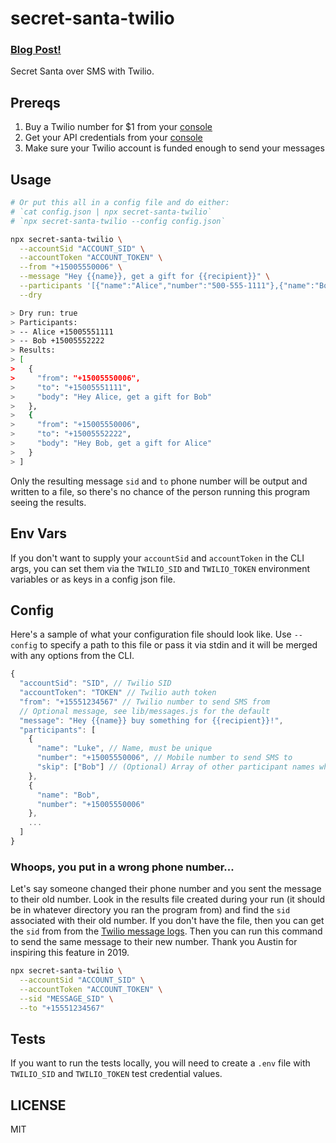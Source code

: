 # secret-santa-twilio

### [Blog Post!](http://lukecod.es/2015/12/02/secret-santa-sms-with-twilio/)

Secret Santa over SMS with Twilio.

## Prereqs

1. Buy a Twilio number for $1 from your [console](https://console.twilio.com/us1/develop/phone-numbers/manage/search?frameUrl=%2Fconsole%2Fphone-numbers%2Fsearch%3Fx-target-region%3Dus1&currentFrameUrl=%2Fconsole%2Fphone-numbers%2Fsearch%3FisoCountry%3DUS%26searchTerm%3D%26searchFilter%3Dleft%26searchType%3Dnumber%26x-target-region%3Dus1%26__override_layout__%3Dembed%26bifrost%3Dtrue)
2. Get your API credentials from your [console](https://console.twilio.com/us1/develop/sms/overview?frameUrl=%2Fconsole%2Fsms%2Fdashboard%3Fx-target-region%3Dus1)
3. Make sure your Twilio account is funded enough to send your messages

## Usage

```sh
# Or put this all in a config file and do either:
# `cat config.json | npx secret-santa-twilio`
# `npx secret-santa-twilio --config config.json`

npx secret-santa-twilio \
  --accountSid "ACCOUNT_SID" \
  --accountToken "ACCOUNT_TOKEN" \
  --from "+15005550006" \
  --message "Hey {{name}}, get a gift for {{recipient}}" \
  --participants '[{"name":"Alice","number":"500-555-1111"},{"name":"Bob","number":"500-555-2222"}]' \
  --dry

> Dry run: true
> Participants:
> -- Alice +15005551111
> -- Bob +15005552222
> Results:
> [
>   {
>     "from": "+15005550006",
>     "to": "+15005551111",
>     "body": "Hey Alice, get a gift for Bob"
>   },
>   {
>     "from": "+15005550006",
>     "to": "+15005552222",
>     "body": "Hey Bob, get a gift for Alice"
>   }
> ]
```

Only the resulting message `sid` and `to` phone number will be output and written to a file, so there's no chance of the person running this program seeing the results.

## Env Vars

If you don't want to supply your `accountSid` and `accountToken` in the CLI args, you can set them via the `TWILIO_SID` and `TWILIO_TOKEN` environment variables or as keys in a config json file.

## Config

Here's a sample of what your configuration file should look like. Use `--config` to specify a path to this file or pass it via stdin and it will be merged with any options from the CLI.

```js
{
  "accountSid": "SID", // Twilio SID
  "accountToken": "TOKEN" // Twilio auth token
  "from": "+15551234567" // Twilio number to send SMS from
  // Optional message, see lib/messages.js for the default
  "message": "Hey {{name}} buy something for {{recipient}}!",
  "participants": [
    {
      "name": "Luke", // Name, must be unique
      "number": "+15005550006", // Mobile number to send SMS to
      "skip": ["Bob"] // (Optional) Array of other participant names which they cant be assigned
    },
    {
      "name": "Bob",
      "number": "+15005550006"
    },
    ...
  ]
}
```

### Whoops, you put in a wrong phone number...

Let's say someone changed their phone number and you sent the message to their old number. Look in the results file created during your run (it should be in whatever directory you ran the program from) and find the `sid` associated with their old number. If you don't have the file, then you can get the `sid` from from the [Twilio message logs](https://www.twilio.com/console/phone-numbers/incoming). Then you can run this command to send the same message to their new number. Thank you Austin for inspiring this feature in 2019.

```sh
npx secret-santa-twilio \
  --accountSid "ACCOUNT_SID" \
  --accountToken "ACCOUNT_TOKEN" \
  --sid "MESSAGE_SID" \
  --to "+15551234567"
```

## Tests

If you want to run the tests locally, you will need to create a `.env` file with `TWILIO_SID` and `TWILIO_TOKEN` test credential values.

## LICENSE

MIT
